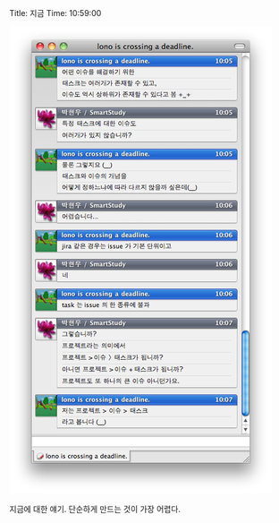 Title: 지금
Time: 10:59:00

![](screen_shot_2010-06-09_at_10.07.46_am_ez_.png)

지금에 대한 얘기. 단순하게 만드는 것이 가장 어렵다.

